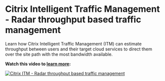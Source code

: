 ﻿---
layout: doc
h3InToc: true
contributedBy: Matt Brooks
description: Learn how Citrix ITM can direct users to cloud service mirror sites with the most bandwidth available between them.
---
# Citrix Intelligent Traffic Management - Radar throughput based traffic management

Learn how Citrix Intelligent Traffic Management (ITM) can estimate throughput between users and their target cloud services to direct them over the site path with the most bandwidth available.

**Watch this video to [learn more](https://youtu.be/K9KX-q5t_64):**

[![Citrix ITM - Radar throughput based traffic management](/en-us/tech-zone/learn/media/shared_video-placeholder.png)](https://youtu.be/K9KX-q5t_64)
